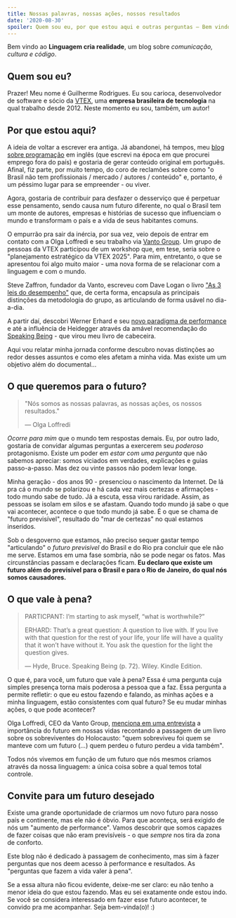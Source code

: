 ```yaml
---
title: Nossas palavras, nossas ações, nossos resultados 
date: '2020-08-30'
spoiler: Quem sou eu, por que estou aqui e outras perguntas ― Bem vindo ao Linguagem cria realidade, um blog sobre comunicação, cultura e código. Quem sou eu? Prazer! Meu nome é Guilherme Rodrigues. Eu sou carioca, desenvolvedor de software e...
---
```


Bem vindo ao **Linguagem cria realidade**, um blog sobre *comunicação, cultura e código*.

## Quem sou eu?

Prazer! Meu nome é Guilherme Rodrigues. Eu sou carioca, desenvolvedor de software e sócio da [VTEX](https://www.vtex.com), uma **empresa brasileira de tecnologia** na qual trabalho desde 2012. Neste momento eu sou, também, um autor!

## Por que estou aqui?

A ideia de voltar a escrever era antiga. Já abandonei, há tempos, meu [blog sobre programação](https://firstdoit.com) em inglês (que escrevi na época em que procurei emprego fora do país) e gostaria de gerar conteúdo original em português. Afinal, fiz parte, por muito tempo, do coro de reclamões sobre como "o Brasil não tem profissionais / mercado / autores / conteúdo" e, portanto, é um péssimo lugar para se empreender - ou viver. 

Agora, gostaria de contribuir para desfazer o desserviço que é perpetuar esse pensamento, sendo causa num futuro diferente, no qual o Brasil tem um monte de autores, empresas e histórias de sucesso que influenciam o mundo e transformam o país e a vida de seus habitantes comuns.

O empurrão pra sair da inércia, por sua vez, veio depois de entrar em contato com a Olga Loffredi e seu trabalho via [Vanto Group](https://www.vantogroup.com/). Um grupo de pessoas da VTEX participou de um workshop que, em tese, seria sobre o "planejamento estratégico da VTEX 2025". Para mim, entretanto, o que se apresentou foi algo muito maior - uma nova forma de se relacionar com a linguagem e com o mundo. 

Steve Zaffron, fundador da Vanto, escreveu com Dave Logan o livro ["As 3 leis do desempenho"](https://www.amazon.com.br/As-leis-desempenho-Reescrevendo-neg%C3%B3cio/dp/8561977086/ref=sr_1_1?dchild=1&qid=1598833099&refinements=p_27%3ASteve+Zaffron&s=books&sr=1-1) que, de certa forma, encapsula as principais distinções da metodologia do grupo, as articulando de forma usável no dia-a-dia. 

A partir daí, descobri Werner Erhard e seu [novo paradigma de performance](http://www.wernererhard.net/performance.html) e até a influência de Heidegger através da amável recomendação do [Speaking Being](https://www.amazon.com.br/Speaking-Being-Werner-Heidegger-Possibility/dp/1119549906) - que virou meu livro de cabeceira. 

Aqui vou relatar minha jornada conforme descubro novas distinções ao redor desses assuntos e como eles afetam a minha vida. Mas existe um um objetivo além do documental...

## O que queremos para o futuro?

> "Nós somos as nossas palavras, as nossas ações, os nossos resultados."
>
> ― Olga Loffredi

*Ocorre para mim* que o mundo tem respostas demais. Eu, por outro lado, gostaria de convidar algumas perguntas a exercerem seu *poderoso* protagonismo. Existe um poder em *estar com uma pergunta* que não sabemos apreciar: somos viciados em verdades, explicações e guias passo-a-passo. Mas dez ou vinte passos não podem levar longe. 

Minha geração - dos anos 90 - presenciou o nascimento da Internet. De lá pra cá o mundo se polarizou e há cada vez mais certezas e afirmações - todo mundo sabe de tudo. Já a escuta, essa virou raridade. Assim, as pessoas se isolam em silos e se afastam. Quando todo mundo já sabe o que vai acontecer, acontece o que todo mundo já sabe. É o que se chama de "futuro previsível", resultado do "mar de certezas" no qual estamos inseridos.

Sob o desgoverno que estamos, não preciso sequer gastar tempo "articulando" o *futuro previsível* do Brasil e do Rio pra concluir que ele não me serve. Estamos em uma fase sombria, não se pode negar os fatos. Mas circunstâncias passam e declarações ficam. **Eu declaro que existe um futuro além do previsível para o Brasil e para o Rio de Janeiro, do qual nós somos causadores.**

## O que vale à pena?

> PARTICPANT: I’m starting to ask myself, “what is worthwhile?” 
> 
> ERHARD: That’s a great question: A question to live with. If you live with that question for the rest of your life, your life will have a quality that it won’t have without it. You ask the question for the light the question gives. 
> 
> ― Hyde, Bruce. Speaking Being (p. 72). Wiley. Kindle Edition. 

O que é, para você, um futuro que vale à pena? Essa é uma pergunta cuja simples presença torna mais poderosa a pessoa que a faz. Essa pergunta a permite refletir: o que eu estou fazendo e falando, as minhas ações e a minha linguagem, estão consistentes com qual futuro? Se eu mudar minhas ações, o que pode acontecer?

Olga Loffredi, CEO da Vanto Group, [menciona em uma entrevista](https://youtu.be/UujhbzoXkQI?t=473) a importância do futuro em nossas vidas recontando a passagem de um livro sobre os sobreviventes do Holocausto: "quem sobreviveu foi quem se manteve com um futuro (...) quem perdeu o futuro perdeu a vida também". 

Todos nós vivemos em função de um futuro que nós mesmos criamos através da nossa linguagem: a única coisa sobre a qual temos total controle. 

## Convite para um futuro desejado

Existe uma grande oportunidade de criarmos um novo futuro para nosso país e continente, mas ele não é óbvio. Para que aconteça, será exigido de nós um "aumento de performance". Vamos descobrir que somos capazes de fazer coisas que não eram previsíveis - o que *sempre* nos tira da zona de conforto. 

Este blog não é dedicado à passagem de conhecimento, mas sim à fazer perguntas que nos deem acesso à performance e resultados. As "perguntas que fazem a vida valer à pena".

Se a essa altura não ficou evidente, deixe-me ser claro: eu não tenho a menor ideia do que estou fazendo. Mas eu sei exatamente onde estou indo. Se você se considera interessado em fazer esse futuro acontecer, te convido pra me acompanhar. Seja bem-vinda(o)! :) 
